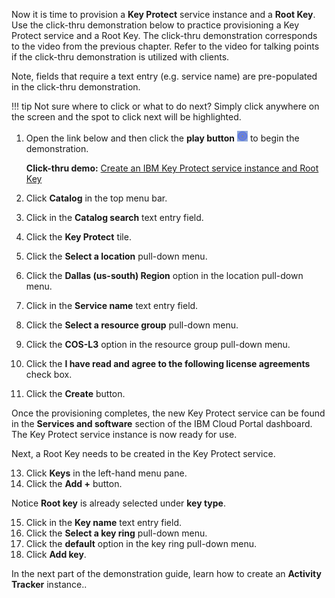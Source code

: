 Now it is time to provision a **Key Protect** service instance and a **Root Key**. Use the click-thru demonstration below to practice provisioning a Key Protect service and a Root Key. The click-thru demonstration corresponds to the video from the previous chapter. Refer to the video for talking points if the click-thru demonstration is utilized with clients.

Note, fields that require a text entry (e.g. service name) are pre-populated in the click-thru demonstration.

!!! tip
    Not sure where to click or what to do next? Simply click anywhere on the screen and the spot to click next will be highlighted.

1. Open the link below and then click the **play button** ![](_attachments/ClickThruPlayButton.png) to begin the demonstration.

    **Click-thru demo:** <a href="https://ibm.github.io/SalesEnablement-COS-L3/includes/CreateKPservice/index.html" target ="_blank">Create an IBM Key Protect service instance and Root Key</a>

2. Click **Catalog** in the top menu bar.
3. Click in the **Catalog search** text entry field.
4. Click the **Key Protect** tile.
5. Click the **Select a location** pull-down menu.
7. Click the **Dallas (us-south) Region** option in the location pull-down menu.
8. Click in the **Service name** text entry field.
9. Click the **Select a resource group** pull-down menu.
10. Click the **COS-L3** option in the resource group pull-down menu.
11. Click the **I have read and agree to the following license agreements** check box.
12. Click the **Create** button.

Once the provisioning completes, the new Key Protect service can be found in the **Services and software** section of the IBM Cloud Portal dashboard. The Key Protect service instance is now ready for use.

Next, a Root Key needs to be created in the Key Protect service.

13. Click **Keys** in the left-hand menu pane.
14. Click the **Add +** button.

Notice **Root key** is already selected under **key type**.

15. Click in the **Key name** text entry  field.
16. Click the **Select a key ring** pull-down menu.
17. Click the **default** option in the key ring pull-down menu.
18. Click **Add key**.

In the next part of the demonstration guide, learn how to create an **Activity Tracker** instance..
